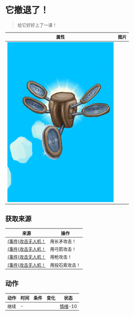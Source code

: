 # 它撤退了！  
> 给它好好上了一课！  
  
  属性  |   图片   
 ----  |  ----:   
   |  ![](Sprite/Drone.png)   
  
## 获取来源  
来源  |  操作  
----  |  ----  
[(事件)攻击无人机！](Event_DroneFight.md)  |  用长矛攻击！  
[(事件)攻击无人机！](Event_DroneFight.md)  |  用弓箭攻击！  
[(事件)攻击无人机！](Event_DroneFight.md)  |  用枪攻击！  
[(事件)攻击无人机！](Event_DroneFight.md)  |  用投石索攻击！  
## 动作  
动作  |  时间  |  条件  |  变化  |  状态  
----  |  ----  |  ----  |  ----  |  ----  
继续<br>  |  -  |    |    |  [情绪](Morale.md)-10  
